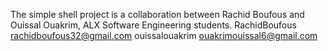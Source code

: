 The simple shell project is a collaboration between Rachid Boufous and Ouissal Ouakrim, ALX Software Engineering students.
RachidBoufous <rachidboufous32@gmail.com>
ouissalouakrim <ouakrimouissal6@gmail.com>